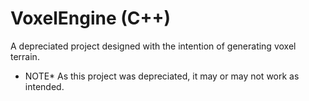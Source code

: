 # VoxelEngine (C++)
A depreciated project designed with the intention of generating voxel terrain.

* NOTE*
As this project was depreciated, it may or may not work as intended.
